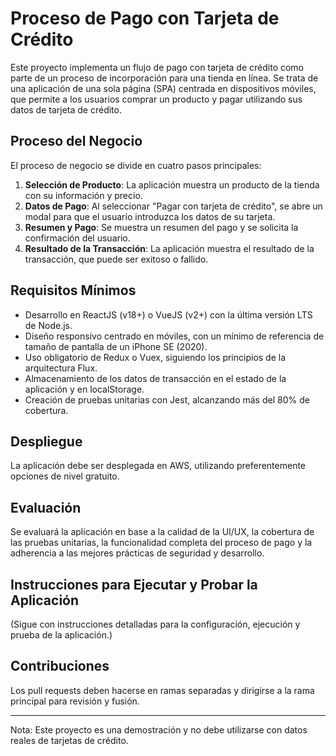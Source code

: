 # Proceso de Pago con Tarjeta de Crédito

Este proyecto implementa un flujo de pago con tarjeta de crédito como parte de un proceso de incorporación para una tienda en línea. Se trata de una aplicación de una sola página (SPA) centrada en dispositivos móviles, que permite a los usuarios comprar un producto y pagar utilizando sus datos de tarjeta de crédito.

## Proceso del Negocio

El proceso de negocio se divide en cuatro pasos principales:

1. **Selección de Producto**: La aplicación muestra un producto de la tienda con su información y precio.
2. **Datos de Pago**: Al seleccionar "Pagar con tarjeta de crédito", se abre un modal para que el usuario introduzca los datos de su tarjeta.
3. **Resumen y Pago**: Se muestra un resumen del pago y se solicita la confirmación del usuario.
4. **Resultado de la Transacción**: La aplicación muestra el resultado de la transacción, que puede ser exitoso o fallido.

## Requisitos Mínimos

- Desarrollo en ReactJS (v18+) o VueJS (v2+) con la última versión LTS de Node.js.
- Diseño responsivo centrado en móviles, con un mínimo de referencia de tamaño de pantalla de un iPhone SE (2020).
- Uso obligatorio de Redux o Vuex, siguiendo los principios de la arquitectura Flux.
- Almacenamiento de los datos de transacción en el estado de la aplicación y en localStorage.
- Creación de pruebas unitarias con Jest, alcanzando más del 80% de cobertura.

## Despliegue

La aplicación debe ser desplegada en AWS, utilizando preferentemente opciones de nivel gratuito.

## Evaluación

Se evaluará la aplicación en base a la calidad de la UI/UX, la cobertura de las pruebas unitarias, la funcionalidad completa del proceso de pago y la adherencia a las mejores prácticas de seguridad y desarrollo.

## Instrucciones para Ejecutar y Probar la Aplicación

(Sigue con instrucciones detalladas para la configuración, ejecución y prueba de la aplicación.)

## Contribuciones

Los pull requests deben hacerse en ramas separadas y dirigirse a la rama principal para revisión y fusión.

---

Nota: Este proyecto es una demostración y no debe utilizarse con datos reales de tarjetas de crédito.
